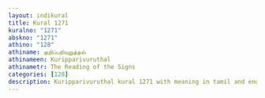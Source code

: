 ```yaml
---
layout: indikural
title: Kural 1271
kuralno: "1271"
abskno: "1271"
athino: "128"
athiname: குறிப்பறிவுறுத்தல்
athinameen: Kuripparivuruthal
athinametr: The Reading of the Signs
categories: [128]
description: Kuripparivuruthal kural 1271 with meaning in tamil and english 
---
```


